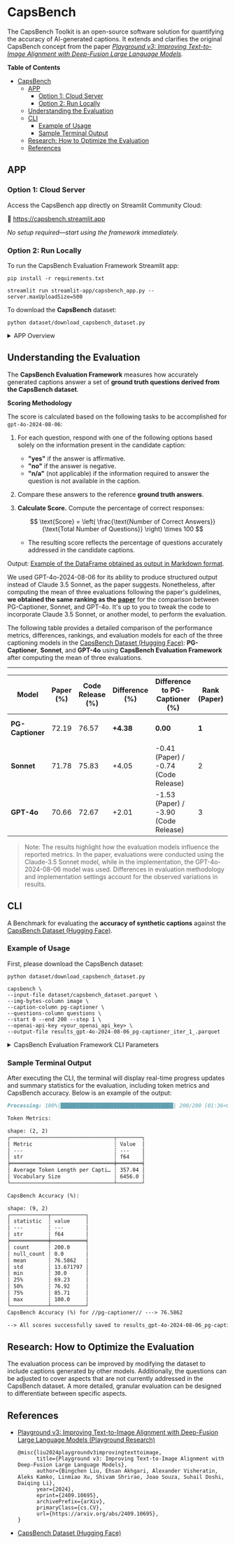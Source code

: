 # CapsBench

The CapsBench Toolkit is an open-source software solution for quantifying the accuracy of AI-generated captions. It extends and clarifies the original CapsBench concept from the paper [*Playground v3: Improving Text-to-Image Alignment with Deep-Fusion Large Language Models*](https://arxiv.org/pdf/2409.10695).

**Table of Contents**
- [CapsBench](#capsbench)
  - [APP](#app)
    - [Option 1: Cloud Server](#option-1-cloud-server)
    - [Option 2: Run Locally](#option-2-run-locally)
  - [Understanding the Evaluation](#understanding-the-evaluation)
  - [CLI](#cli)
    - [Example of Usage](#example-of-usage)
    - [Sample Terminal Output](#sample-terminal-output)
  - [Research: How to Optimize the Evaluation](#research-how-to-optimize-the-evaluation)
  - [References](#references)

## APP

### Option 1: Cloud Server

Access the CapsBench app directly on Streamlit Community Cloud:

🔗 https://capsbench.streamlit.app

*No setup required—start using the framework immediately.*

### Option 2: Run Locally

To run the CapsBench Evaluation Framework Streamlit app:

```shell
pip install -r requirements.txt
```

```shell
streamlit run streamlit-app/capsbench_app.py --server.maxUploadSize=500
```

To download the **CapsBench** dataset:
```shell
python dataset/download_capsbench_dataset.py
```

<details>
  <summary>APP Overview</summary>

  ![img](./streamlit-app/CapsBench_app_overview.png)

</details>

## Understanding the Evaluation

The **CapsBench Evaluation Framework** measures how accurately generated captions answer a set of **ground truth questions derived from the CapsBench dataset**. 

**Scoring Methodology**

The score is calculated based on the following tasks to be accomplished for `gpt-4o-2024-08-06`:

1. For each question, respond with one of the following options based solely on the information present in the candidate caption:

    - **"yes"** if the answer is affirmative.
    - **"no"** if the answer is negative.
    - **"n/a"** (not applicable) if the information required to answer the question is not available in the caption.

2. Compare these answers to the reference **ground truth answers**.
3. **Calculate Score.** Compute the percentage of correct responses:

    $$
    \text{Score} = \left( \frac{\text{Number of Correct Answers}}{\text{Total Number of Questions}} \right) \times 100
    $$

    - The resulting score reflects the percentage of questions accurately addressed in the candidate captions.

Output: [Example of the DataFrame obtained as output in Markdown format](https://github.com/alexfdom/capsbench/blob/main/results/pg-captioner/results_gpt-4o-2024-08-06_pg-captioner_iter_1_.md).

We used GPT-4o-2024-08-06 for its ability to produce structured output instead of Claude 3.5 Sonnet, as the paper suggests. Nonetheless, after computing the mean of three evaluations following the paper's guidelines, **we obtained the same ranking as the [paper](https://arxiv.org/abs/2409.10695)** for the comparison between PG-Captioner, Sonnet, and GPT-4o. It's up to you to tweak the code to incorporate Claude 3.5 Sonnet, or another model, to perform the evaluation.

The following table provides a detailed comparison of the performance metrics, differences, rankings, and evaluation models for each of the three captioning models in the [CapsBench Dataset (Hugging Face)](https://huggingface.co/datasets/playgroundai/CapsBench): **PG-Captioner**, **Sonnet**, and **GPT-4o** using **CapsBench Evaluation Framework** after computing the mean of three evaluations.

------

| **Model**        | **Paper (%)** | **Code Release (%)** | **Difference (%)** | **Difference to PG-Captioner (%)**   | **Rank (Paper)** | **Rank (Code Release)** | **Evaluation Model (Paper)** | **Evaluation Model (Code Release)** |
| ---------------- | ------------- | -------------------- | ------------------ | ------------------------------------ | ---------------- | ----------------------- | ---------------------------- | ----------------------------------- |
| **PG-Captioner** | 72.19         | 76.57                | **+4.38**          | **0.00**                             | **1**            | **1**                   | Claude-3.5 Sonnet            | GPT-4o-2024-08-06                   |
| **Sonnet**       | 71.78         | 75.83                | +4.05              | -0.41 (Paper) / -0.74 (Code Release) | 2                | 2                       | Claude-3.5 Sonnet            | GPT-4o-2024-08-06                   |
| **GPT-4o**       | 70.66         | 72.67                | +2.01              | -1.53 (Paper) / -3.90 (Code Release) | 3                | 3                       | Claude-3.5 Sonnet            | GPT-4o-2024-08-06                   |

> Note: The results highlight how the evaluation models influence the reported metrics. In the paper, evaluations were conducted using the Claude-3.5 Sonnet model, while in the implementation, the GPT-4o-2024-08-06 model was used. Differences in evaluation methodology and implementation settings account for the observed variations in results.
> 
## CLI

A Benchmark for evaluating the **accuracy of synthetic captions** against the [CapsBench Dataset (Hugging Face)](https://huggingface.co/datasets/playgroundai/CapsBench).
    
### Example of Usage

First, please download the CapsBench dataset:
```shell
python dataset/download_capsbench_dataset.py
```

```shell
capsbench \
--input-file dataset/capsbench_dataset.parquet \
--img-bytes-column image \
--caption-column pg-captioner \
--questions-column questions \
--start 0 --end 200 --step 1 \
--openai-api-key <your_openai_api_key> \
--output-file results_gpt-4o-2024-08-06_pg-captioner_iter_1_.parquet

```

<details>
  <summary>CapsBench Evaluation Framework CLI Parameters</summary>

  ```
  CapsBench Evaluation Framework CLI Features
  ```



| **Parameter**        | **Short Option** | **Type** | **Description**                                              | **Default** |
| -------------------- | ---------------- | -------- | ------------------------------------------------------------ | ----------- |
| `--input-file`       | `-i`             | TEXT     | Path to the input file in Parquet/Feather format containing `image_byte` column, candidate captions columns generated by diverse models, and question columns. | None        |
| `--img-bytes-column` | `-b`             | TEXT     | `image_bytes` column to select from the Parquet/Feather file. | None        |
| `--caption-column`   | `-C`             | TEXT     | Caption column to select from the Parquet/Feather file.      | None        |
| `--questions-column` | `-q`             | TEXT     | Questions column to select from the Parquet/Feather file.    | None        |
| `--start`            | `-S`             | INTEGER  | Starting index of the rows to process (inclusive).           | 0           |
| `--end`              | `-E`             | INTEGER  | Ending index of the rows to process (exclusive).             | 1           |
| `--step`             | `-P`             | INTEGER  | Step size for processing rows.                               | 1           |
| `--openai-api-key`   | `-k`             | TEXT     | Your OpenAI API key. Can also be set via the `OPENAI_API_KEY` environment variable. | None        |


​    

  For additional documentation:
  ```shell
  capsbench --help
  ```

</details>

### Sample Terminal Output

After executing the CLI, the terminal will display real-time progress updates and summary statistics for the evaluation, including token metrics and CapsBench accuracy.
Below is an example of the output:

```markdown
Processing: 100%|████████████████████████████████████| 200/200 [01:36<00:00,  2.07it/s]

Token Metrics:

shape: (2, 2)
┌─────────────────────────────────┬────────┐
│ Metric                          ┆ Value  │
│ ---                             ┆ ---    │
│ str                             ┆ f64    │
╞═════════════════════════════════╪════════╡
│ Average Token Length per Capti… ┆ 357.04 │
│ Vocabulary Size                 ┆ 6456.0 │
└─────────────────────────────────┴────────┘

CapsBench Accuracy (%):

shape: (9, 2)
┌────────────┬───────────┐
│ statistic  ┆ value     │
│ ---        ┆ ---       │
│ str        ┆ f64       │
╞════════════╪═══════════╡
│ count      ┆ 200.0     │
│ null_count ┆ 0.0       │
│ mean       ┆ 76.5862   │
│ std        ┆ 13.671797 │
│ min        ┆ 30.0      │
│ 25%        ┆ 69.23     │
│ 50%        ┆ 76.92     │
│ 75%        ┆ 85.71     │
│ max        ┆ 100.0     │
└────────────┴───────────┘
CapsBench Accuracy (%) for //pg-captioner// ---> 76.5862

--> All scores successfully saved to results_gpt-4o-2024-08-06_pg-captioner_iter_1_.parquet.
```

## Research: How to Optimize the Evaluation

The evaluation process can be improved by modifying the dataset to include captions generated by other models. Additionally, the questions can be adjusted to cover aspects that are not currently addressed in the CapsBench dataset. A more detailed, granular evaluation can be designed to differentiate between specific aspects.

## References

- [Playground v3: Improving Text-to-Image Alignment with Deep-Fusion Large Language Models (Playground Research)](https://arxiv.org/abs/2409.10695)


  ```
  @misc{liu2024playgroundv3improvingtexttoimage,
        title={Playground v3: Improving Text-to-Image Alignment with Deep-Fusion Large Language Models}, 
        author={Bingchen Liu, Ehsan Akhgari, Alexander Visheratin, Aleks Kamko, Linmiao Xu, Shivam Shrirao, Joao Souza, Suhail Doshi, Daiqing Li},
        year={2024},
        eprint={2409.10695},
        archivePrefix={arXiv},
        primaryClass={cs.CV},
        url={https://arxiv.org/abs/2409.10695}, 
  }
  ```

- [CapsBench Dataset (Hugging Face)](https://huggingface.co/datasets/playgroundai/CapsBench)
